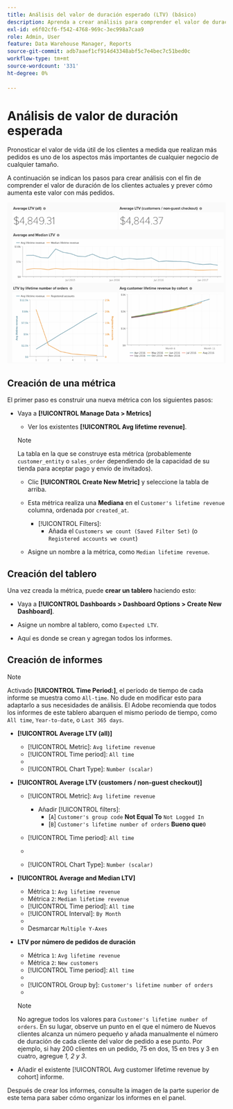 ```yaml
---
title: Análisis del valor de duración esperado (LTV) (básico)
description: Aprenda a crear análisis para comprender el valor de duración de sus clientes actuales y predecir cómo aumenta el valor de duración con más pedidos.
exl-id: e6f02cf6-f542-4768-969c-3ec998a7caa9
role: Admin, User
feature: Data Warehouse Manager, Reports
source-git-commit: adb7aaef1cf914d43348abf5c7e4bec7c51bed0c
workflow-type: tm+mt
source-wordcount: '331'
ht-degree: 0%

---
```


# Análisis de valor de duración esperada

Pronosticar el valor de vida útil de los clientes a medida que realizan más pedidos es uno de los aspectos más importantes de cualquier negocio de cualquier tamaño.

A continuación se indican los pasos para crear análisis con el fin de comprender el valor de duración de los clientes actuales y prever cómo aumenta este valor con más pedidos.

![valor de duración esperado](../../assets/expected_ltv_720.png)

## Creación de una métrica

El primer paso es construir una nueva métrica con los siguientes pasos:
* Vaya a **[!UICONTROL Manage Data > Metrics]**
   * Ver los existentes **[!UICONTROL Avg lifetime revenue]**.

  >[!NOTE]
  >
  >La tabla en la que se construye esta métrica (probablemente `customer_entity` o `sales_order` dependiendo de la capacidad de su tienda para aceptar pago y envío de invitados).

   * Clic **[!UICONTROL Create New Metric]** y seleccione la tabla de arriba.
   * Esta métrica realiza una **Mediana** en el `Customer's lifetime revenue` columna, ordenada por `created_at`.
      * [!UICONTROL Filters]:
         * Añada el `Customers we count (Saved Filter Set)` (o `Registered accounts we count`)

   * Asigne un nombre a la métrica, como `Median lifetime revenue`.

## Creación del tablero

Una vez creada la métrica, puede **crear un tablero** haciendo esto:
* Vaya a **[!UICONTROL Dashboards > Dashboard Options > Create New Dashboard]**.
* Asigne un nombre al tablero, como `Expected LTV`.

* Aquí es donde se crean y agregan todos los informes.

## Creación de informes

>[!NOTE]
>
>Activado **[!UICONTROL Time Period:]**, el período de tiempo de cada informe se muestra como `All-time`. No dude en modificar esto para adaptarlo a sus necesidades de análisis. El Adobe recomienda que todos los informes de este tablero abarquen el mismo periodo de tiempo, como `All time`, `Year-to-date`, o `Last 365 days`.

* **[!UICONTROL Average LTV (all)]**
   * [!UICONTROL Metric]: `Avg lifetime revenue`
   * [!UICONTROL Time period]: `All time`
   * 
     [!INTERVALO UICONTROL]: `None`
   * [!UICONTROL Chart Type]: `Number (scalar)`

* **[!UICONTROL Average LTV (customers / non-guest checkout)]**
   * [!UICONTROL Metric]: `Avg lifetime revenue`
      * Añadir [!UICONTROL filters]:
         * [`A`] `Customer's group code` **Not Equal To** `Not Logged In`
         * [`B`] `Customer's lifetime number of orders` **Bueno que**`0`

   * [!UICONTROL Time period]: `All time`
   * 
     [!INTERVALO UICONTROL]: `None`
   * [!UICONTROL Chart Type]: `Number (scalar)`

* **[!UICONTROL Average and Median LTV]**
   * Métrica `1`: `Avg lifetime revenue`
   * Métrica `2`: `Median lifetime revenue`
   * [!UICONTROL Time period]: `All time`
   * [!UICONTROL Interval]: `By Month`
   * 
     [!UICONTROL Tipo de gráfico]: `Line`
   * Desmarcar `Multiple Y-Axes`

* **LTV por número de pedidos de duración**
   * Métrica `1`: `Avg lifetime revenue`
   * Métrica `2`: `New customers`
   * [!UICONTROL Time period]: `All time`
   * 
     [!INTERVALO UICONTROL]: `None`
   * [!UICONTROL Group by]: `Customer's lifetime number of orders`
   * 
     [!UICONTROL Tipo de gráfico]: `Line`

  >[!NOTE]
  >
  >No agregue todos los valores para `Customer's lifetime number of orders`. En su lugar, observe un punto en el que el número de Nuevos clientes alcanza un número pequeño y añada manualmente el número de duración de cada cliente del valor de pedido a ese punto. Por ejemplo, si hay 200 clientes en un pedido, 75 en dos, 15 en tres y 3 en cuatro, agregue *1, 2 y 3*.

* Añadir el existente [!UICONTROL Avg customer lifetime revenue by cohort] informe.

Después de crear los informes, consulte la imagen de la parte superior de este tema para saber cómo organizar los informes en el panel.
